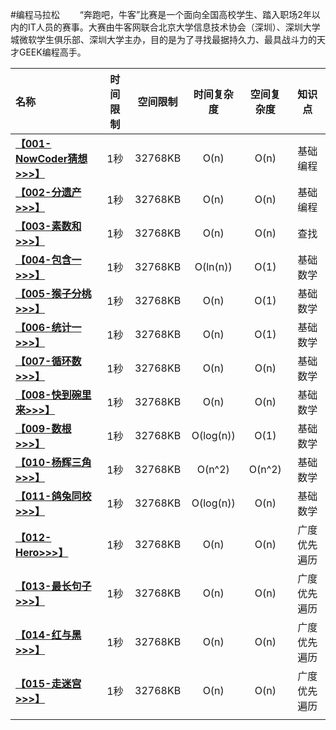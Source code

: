 #编程马拉松
　　“奔跑吧，牛客”比赛是一个面向全国高校学生、踏入职场2年以内的IT人员的赛事。大赛由牛客网联合北京大学信息技术协会（深圳）、深圳大学城微软学生俱乐部、深圳大学主办，目的是为了寻找最据持久力、最具战斗力的天才GEEK编程高手。

| 名称 | 时间限制 | 空间限制 | 时间复杂度 | 空间复杂度 | 知识点 |
| :--- | :---: | :---: | :---: | :---: | :---: |
| **[【001-NowCoder猜想>>>】](http://blog.csdn.net/derrantcm/article/details/51512270)** | 1秒 | 32768KB | O(n) | O(n) | 基础编程 |
| **[【002-分遗产>>>】](http://blog.csdn.net/DERRANTCM/article/details/51523161)** | 1秒 | 32768KB | O(n) | O(n) | 基础编程 |
| **[【003-素数和>>>】](http://blog.csdn.net/derrantcm/article/details/51530977)** | 1秒 | 32768KB | O(n) | O(n) | 查找 |
| **[【004-包含一>>>】](http://blog.csdn.net/DERRANTCM/article/details/51533628)** | 1秒 | 32768KB | O(ln(n)) | O(1) | 基础数学 |
| **[【005-猴子分桃>>>】](http://blog.csdn.net/DERRANTCM/article/details/51531458)** | 1秒 | 32768KB | O(n) | O(1) | 基础数学 |
| **[【006-统计一>>>】](http://blog.csdn.net/DERRANTCM/article/details/51553158)** | 1秒 | 32768KB | O(n) | O(1) | 基础数学 |
| **[【007-循环数>>>】](http://blog.csdn.net/derrantcm/article/details/51553197)** | 1秒 | 32768KB | O(n) | O(n) | 基础数学 |
| **[【008-快到碗里来>>>】](http://blog.csdn.net/derrantcm/article/details/51610940)** | 1秒 | 32768KB | O(n) | O(n) | 基础数学 |
| **[【009-数根>>>】](http://blog.csdn.net/DERRANTCM/article/details/51626117)** | 1秒 | 32768KB | O(log(n)) | O(1) | 基础数学 |
| **[【010-杨辉三角>>>】](http://blog.csdn.net/DERRANTCM/article/details/51626282)** | 1秒 | 32768KB | O(n^2) | O(n^2) | 基础数学 |
| **[【011-鸽兔同校>>>】](http://blog.csdn.net/DERRANTCM/article/details/51643525)** | 1秒 | 32768KB | O(log(n)) | O(n) | 基础数学 |
| **[【012-Hero>>>】](http://blog.csdn.net/derrantcm/article/details/51643557)** | 1秒 | 32768KB | O(n) | O(n) | 广度优先遍历 |
| **[【013-最长句子>>>】](http://blog.csdn.net/derrantcm/article/details/51643744)** | 1秒 | 32768KB | O(n) | O(n) | 广度优先遍历 |
| **[【014-红与黑>>>】](http://blog.csdn.net/DERRANTCM/article/details/51699871)** | 1秒 | 32768KB | O(n) | O(n) | 广度优先遍历 |
| **[【015-走迷宫>>>】](http://blog.csdn.net/DERRANTCM/article/details/51700045)** | 1秒 | 32768KB | O(n) | O(n) | 广度优先遍历 |
| []() |  |  |  |  |  |